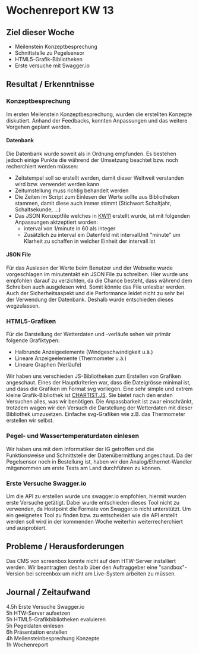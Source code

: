 # Wochenreport KW 13

## Ziel dieser Woche
* Meilenstein Konzeptbesprechung
* Schnittstelle zu Pegelsensor
* HTML5-Grafik-Bibliotheken
* Erste versuche mit Swagger.io

## Resultat / Erkenntnisse
### Konzeptbesprechung
Im ersten Meilenstein Konzeptbesprechung, wurden die erstellten Konzepte diskutiert. Anhand der Feedbacks, konnten Anpassungen und das weitere Vorgehen geplant werden.

#### Datenbank
Die Datenbank wurde soweit als in Ordnung empfunden. Es bestehen jedoch einige Punkte die während der Umsetzung beachtet bzw. noch recherchiert werden müssen:

* Zeitstempel soll so erstellt werden, damit dieser Weltweit verstanden wird bzw. verwendet werden kann  
* Zeitumstellung muss richtig behandelt werden
* Die Zeiten im Script zum Einlesen der Werte sollte aus Bibliotheken stammen, damit diese auch immer stimmt (Stichwort Schaltjahr, Schaltsekunde, ...)  
* Das JSON Konzeptfile welches in [KW11](https://lb-ntb.github.io/wetterArbon/KW11/) erstellt wurde, ist mit folgenden Anpassungen aktzeptiert worden:
    * interval von 1/minute in 60 als integer  
    * Zusätzlich zu interval ein Datenfeld mit intervalUnit "minute" um Klarheit zu schaffen in welcher Einheit der intervall ist

#### JSON File
Für das Auslesen der Werte beim Benutzer und der Webseite wurde vorgeschlagen im minutentakt ein JSON File zu schreiben. Hier wurde uns empfohlen darauf zu verzichten, da die Chance besteht, dass während dem Schreiben auch ausgelesen wird. Somit könnte das File unlesbar werden. Auch der Sicherheitsaspekt und die Performance leidet nicht zu sehr bei der Verwendung der Datenbank. Deshalb wurde entschieden dieses wegzulassen.  

### HTML5-Grafiken
Für die Darstellung der Wetterdaten und -verläufe sehen wir primär folgende Grafiktypen:

* Halbrunde Anzeigeelemente (Windgeschwindigkeit u.ä.)
* Lineare Anzeigeelemente (Thermometer u.ä.)
* Lineare Graphen (Verläufe)

Wir haben uns verschieden JS-Bibliotheken zum Erstellen von Grafiken angeschaut. Eines der Hauptkriterien war, dass die Dateigrösse minimal ist, und dass die Grafiken im Format svg vorliegen. Eine sehr simple und extrem kleine Grafik-Bibliothek ist [CHARTIST.JS](https://gionkunz.github.io/chartist-js/index.html). Sie bietet nach den ersten Versuchen alles, was wir benötigen. Die Anpassbarkeit ist zwar einschränkt, trotzdem wagen wir den Versuch die Darstellung der Wetterdaten mit dieser Bibliothek umzusetzen. Einfache svg-Grafiken wie z.B. das Thermometer erstellen wir selbst.

### Pegel- und Wassertemperaturdaten einlesen
Wir haben uns mit dem Informatiker der IG getroffen und die Funktionsweise und Schnittstelle der Datenübermittlung angeschaut. Da der Pegelsensor noch in Bestellung ist, haben wir den Analog/Ethernet-Wandler mitgenommen um erste Tests am Land durchführen zu können.

### Erste Versuche Swagger.io
Um die API zu erstellen wurde uns swagger.io empfohlen, hiermit wurden erste Versuche getätigt. Dabei wurde entschieden dieses Tool nicht zu verwenden, da Hostpoint die Formate von Swagger.io nicht unterstützt. Um ein geeignetes Tool zu finden bzw. zu entscheiden wie die API erstellt werden soll wird in der kommenden Woche weiterhin weiterrecherchiert und ausprobiert.

## Probleme / Herausforderungen
Das CMS von screenbox konnte nicht auf dem HTW-Server installiert werden. Wir beantragten deshalb über den Auftraggeber eine "sandbox"-Version bei screenbox um nicht am Live-System arbeiten zu müssen.

## Journal / Zeitaufwand
4.5h Erste Versuche Swagger.io  
5h HTW-Server aufsetzen  
5h HTML5-Grafikbibliotheken evaluieren  
5h Pegeldaten einlesen  
6h Präsentation erstellen   
4h Meilensteinbesprechung Konzepte  
1h Wochenreport
